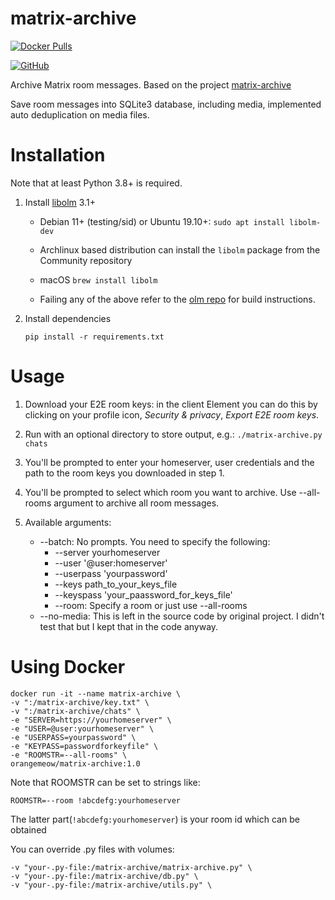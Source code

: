 # matrix-archive

[![Docker Pulls](https://img.shields.io/docker/pulls/orangemeow/matrix-archive.svg)](https://hub.docker.com/r/orangemeow/matrix-archive)

[![GitHub](https://img.shields.io/static/v1?style=for-the-badge&message=GitHub&color=181717&logo=GitHub&logoColor=FFFFFF&label=)](https://github.com/MeowOrange/matrix-archive)

Archive Matrix room messages. Based on the project [matrix-archive](https://github.com/russelldavies/matrix-archive)

Save room messages into SQLite3 database, including media, implemented auto deduplication on media files.

# Installation

Note that at least Python 3.8+ is required.

1. Install [libolm](https://gitlab.matrix.org/matrix-org/olm) 3.1+

    - Debian 11+ (testing/sid) or Ubuntu 19.10+: `sudo apt install libolm-dev`

    - Archlinux based distribution can install the `libolm` package from the Community repository

    - macOS `brew install libolm`

    - Failing any of the above refer to the [olm
      repo](https://gitlab.matrix.org/matrix-org/olm) for build instructions.

2. Install dependencies
    ```
    pip install -r requirements.txt
    ```

# Usage

1. Download your E2E room keys: in the client Element you can do this by
   clicking on your profile icon, _Security & privacy_, _Export E2E room keys_.

2.  Run with an optional directory to store output, e.g.: `./matrix-archive.py chats`

3. You'll be prompted to enter your homeserver, user credentials and the path
   to the room keys you downloaded in step 1.

4. You'll be prompted to select which room you want to archive. Use --all-rooms argument to archive all room messages.

5. Available arguments:

   * --batch: No prompts. You need to specify the following:
      * --server yourhomeserver
      * --user '@user:homeserver'
      * --userpass 'yourpassword'
      * --keys path_to_your_keys_file
      * --keyspass 'your_paassword_for_keys_file'
      * --room: Specify a room or just use --all-rooms
   * --no-media: This is left in the source code by original project. I didn't test that but I kept that in the code anyway.

# Using Docker

```
docker run -it --name matrix-archive \
-v ":/matrix-archive/key.txt" \
-v ":/matrix-archive/chats" \
-e "SERVER=https://yourhomeserver" \
-e "USER=@user:yourhomeserver" \
-e "USERPASS=yourpassword" \
-e "KEYPASS=passwordforkeyfile" \
-e "ROOMSTR=--all-rooms" \
orangemeow/matrix-archive:1.0
```

Note that ROOMSTR can be set to strings like:
```
ROOMSTR=--room !abcdefg:yourhomeserver
```
The latter part(```!abcdefg:yourhomeserver```) is your room id which can be obtained

You can override .py files with volumes:
```
-v "your-.py-file:/matrix-archive/matrix-archive.py" \
-v "your-.py-file:/matrix-archive/db.py" \
-v "your-.py-file:/matrix-archive/utils.py" \
```
